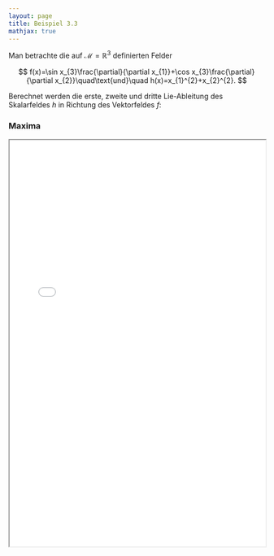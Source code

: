 ```yaml
---
layout: page
title: Beispiel 3.3
mathjax: true
---
```


Man betrachte die auf $\mathcal{M}=\mathbb{R}^{3}$
definierten Felder 

$$
f(x)=\sin x_{3}\frac{\partial}{\partial x_{1}}+\cos x_{3}\frac{\partial}{\partial x_{2}}\quad\text{und}\quad h(x)=x_{1}^{2}+x_{2}^{2}.
$$

Berechnet werden die erste, zweite und dritte Lie-Ableitung des Skalarfeldes $h$ in Richtung des Vektorfeldes $f$:

### Maxima

<iframe src="lie_scalar.html" width="100%" height="800"></iframe>

